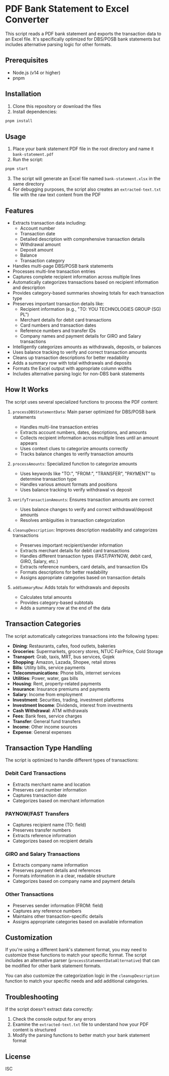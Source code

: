 # PDF Bank Statement to Excel Converter

This script reads a PDF bank statement and exports the transaction data to an Excel file. It's specifically optimized for DBS/POSB bank statements but includes alternative parsing logic for other formats.

## Prerequisites

- Node.js (v14 or higher)
- pnpm

## Installation

1. Clone this repository or download the files
2. Install dependencies:

```bash
pnpm install
```

## Usage

1. Place your bank statement PDF file in the root directory and name it `bank-statement.pdf`
2. Run the script:

```bash
pnpm start
```

3. The script will generate an Excel file named `bank-statement.xlsx` in the same directory
4. For debugging purposes, the script also creates an `extracted-text.txt` file with the raw text content from the PDF

## Features

- Extracts transaction data including:
  - Account number
  - Transaction date
  - Detailed description with comprehensive transaction details
  - Withdrawal amount
  - Deposit amount
  - Balance
  - Transaction category
- Handles multi-page DBS/POSB bank statements
- Processes multi-line transaction entries
- Captures complete recipient information across multiple lines
- Automatically categorizes transactions based on recipient information and description
- Provides category-based summaries showing totals for each transaction type
- Preserves important transaction details like:
  - Recipient information (e.g., "TO: YOU TECHNOLOGIES GROUP (SG) PL")
  - Merchant details for debit card transactions
  - Card numbers and transaction dates
  - Reference numbers and transfer IDs
  - Company names and payment details for GIRO and Salary transactions
- Intelligently categorizes amounts as withdrawals, deposits, or balances
- Uses balance tracking to verify and correct transaction amounts
- Cleans up transaction descriptions for better readability
- Adds a summary row with total withdrawals and deposits
- Formats the Excel output with appropriate column widths
- Includes alternative parsing logic for non-DBS bank statements

## How It Works

The script uses several specialized functions to process the PDF content:

1. `processDBSStatementData`: Main parser optimized for DBS/POSB bank statements

   - Handles multi-line transaction entries
   - Extracts account numbers, dates, descriptions, and amounts
   - Collects recipient information across multiple lines until an amount appears
   - Uses context clues to categorize amounts correctly
   - Tracks balance changes to verify transaction amounts

2. `processAmounts`: Specialized function to categorize amounts

   - Uses keywords like "TO:", "FROM:", "TRANSFER", "PAYMENT" to determine transaction type
   - Handles various amount formats and positions
   - Uses balance tracking to verify withdrawal vs deposit

3. `verifyTransactionAmounts`: Ensures transaction amounts are correct

   - Uses balance changes to verify and correct withdrawal/deposit amounts
   - Resolves ambiguities in transaction categorization

4. `cleanupDescription`: Improves description readability and categorizes transactions

   - Preserves important recipient/sender information
   - Extracts merchant details for debit card transactions
   - Handles different transaction types (FAST/PAYNOW, debit card, GIRO, Salary, etc.)
   - Extracts reference numbers, card details, and transaction IDs
   - Formats descriptions for better readability
   - Assigns appropriate categories based on transaction details

5. `addSummaryRow`: Adds totals for withdrawals and deposits
   - Calculates total amounts
   - Provides category-based subtotals
   - Adds a summary row at the end of the data

## Transaction Categories

The script automatically categorizes transactions into the following types:

- **Dining**: Restaurants, cafes, food outlets, bakeries
- **Groceries**: Supermarkets, grocery stores, NTUC FairPrice, Cold Storage
- **Transport**: Grab, taxis, MRT, bus services, Gojek
- **Shopping**: Amazon, Lazada, Shopee, retail stores
- **Bills**: Utility bills, service payments
- **Telecommunications**: Phone bills, internet services
- **Utilities**: Power, water, gas bills
- **Housing**: Rent, property-related payments
- **Insurance**: Insurance premiums and payments
- **Salary**: Income from employment
- **Investment**: Securities, trading, investment platforms
- **Investment Income**: Dividends, interest from investments
- **Cash Withdrawal**: ATM withdrawals
- **Fees**: Bank fees, service charges
- **Transfer**: General fund transfers
- **Income**: Other income sources
- **Expense**: General expenses

## Transaction Type Handling

The script is optimized to handle different types of transactions:

### Debit Card Transactions

- Extracts merchant name and location
- Preserves card number information
- Captures transaction date
- Categorizes based on merchant information

### PAYNOW/FAST Transfers

- Captures recipient name (TO: field)
- Preserves transfer numbers
- Extracts reference information
- Categorizes based on recipient details

### GIRO and Salary Transactions

- Extracts company name information
- Preserves payment details and references
- Formats information in a clear, readable structure
- Categorizes based on company name and payment details

### Other Transactions

- Preserves sender information (FROM: field)
- Captures any reference numbers
- Maintains other transaction-specific details
- Assigns appropriate categories based on available information

## Customization

If you're using a different bank's statement format, you may need to customize these functions to match your specific format. The script includes an alternative parser (`processStatementDataAlternative`) that can be modified for other bank statement formats.

You can also customize the categorization logic in the `cleanupDescription` function to match your specific needs and add additional categories.

## Troubleshooting

If the script doesn't extract data correctly:

1. Check the console output for any errors
2. Examine the `extracted-text.txt` file to understand how your PDF content is structured
3. Modify the parsing functions to better match your bank statement format

## License

ISC
